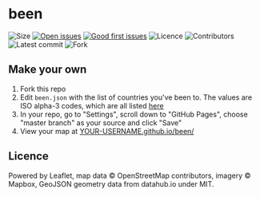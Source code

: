 # been

![Size](https://img.shields.io/github/languages/code-size/robinmetral/been.svg)
[![Open issues](https://img.shields.io/github/issues-raw/robinmetral/been.svg)](https://github.com/robinmetral/been/issues)
[![Good first issues](https://img.shields.io/github/issues/robinmetral/been/good%20first%20issue.svg)](https://github.com/robinmetral/been/issues?q=is%3Aissue+is%3Aopen+label%3A%22good+first+issue%22)
![Licence](https://img.shields.io/github/license/robinmetral/been.svg)
![Contributors](https://img.shields.io/github/contributors/robinmetral/been.svg)
![Latest commit](https://img.shields.io/github/last-commit/robinmetral/been.svg)
![Fork](https://img.shields.io/github/forks/robinmetral/been.svg?label=Fork&style=social)

## Make your own

 1. Fork this repo
 2. Edit `been.json` with the list of countries you've been to. The values are ISO alpha-3 codes, which are all listed [here](https://www.iso.org/obp/ui/)
 3. In your repo, go to "Settings", scroll down to "GitHub Pages", choose "master branch" as your source and click "Save"
 4. View your map at [YOUR-USERNAME.github.io/been/](YOUR-USERNAME.github.io/been/)

## Licence

Powered by Leaflet, map data © OpenStreetMap contributors, imagery © Mapbox, GeoJSON geometry data from datahub.io under MIT.
